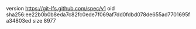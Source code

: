 version https://git-lfs.github.com/spec/v1
oid sha256:ee22b0b0b8eda7c82fc0ede7f069af7dd0fdbd078de655ad7701695fa34803ed
size 8977
